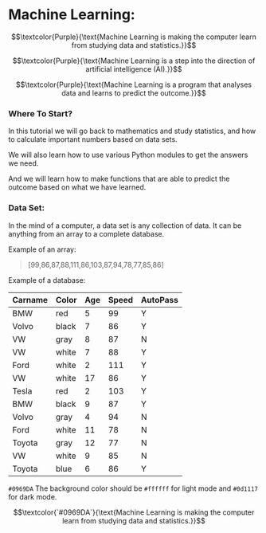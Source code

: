 # Machine Learning:

$$\textcolor{Purple}{\text{Machine Learning is making the computer learn from studying data and statistics.}}$$

$$\textcolor{Purple}{\text{Machine Learning is a step into the direction of artificial intelligence (AI).}}$$

$$\textcolor{Purple}{\text{Machine Learning is a program that analyses data and learns to predict the outcome.}}$$

### Where To Start?

In this tutorial we will go back to mathematics and study statistics, and how to calculate important numbers based on data sets.

We will also learn how to use various Python modules to get the answers we need.

And we will learn how to make functions that are able to predict the outcome based on what we have learned.

### Data Set:

In the mind of a computer, a data set is any collection of data. It can be anything from an array to a complete database.

Example of an array:

> [99,86,87,88,111,86,103,87,94,78,77,85,86]

Example of a database:

| Carname | Color |	Age |	Speed	| AutoPass |
|---------|-------|-----|-------|----------|
| BMW | red | 5 | 99 | Y |
|Volvo	|black	|7	|86	|Y|
|VW	|gray	|8	|87	|N|
|VW	|white	|7	|88	|Y|
|Ford	|white	|2	|111	|Y|
|VW	|white	|17	|86	|Y|
|Tesla	|red	|2	|103	|Y|
|BMW	|black	|9	|87	|Y|
|Volvo	|gray	|4	|94	|N|
|Ford	|white	|11	|78	|N|
|Toyota	|gray	|12	|77	|N|
|VW	|white	|9	|85	|N|
|Toyota	|blue	|6	|86	|Y|

`#0969DA` The background color should be `#ffffff` for light mode and `#0d1117` for dark mode.

$$\textcolor{`#0969DA`}{\text{Machine Learning is making the computer learn from studying data and statistics.}}$$
